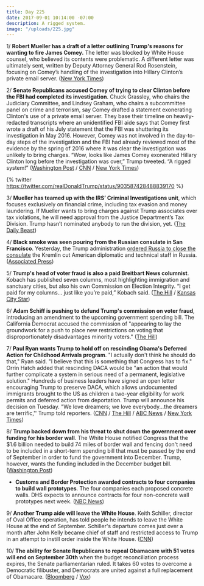 ```yaml
---
title: Day 225
date: 2017-09-01 10:14:00 -07:00
description: A rigged system.
image: "/uploads/225.jpg"
---
```


1/ **Robert Mueller has a draft of a letter outlining Trump's reasons for wanting to fire James Comey.** The letter was blocked by White House counsel, who believed its contents were problematic. A different letter was ultimately sent, written by Deputy Attorney General Rod Rosenstein, focusing on Comey’s handling of the investigation into Hillary Clinton’s private email server. ([New York Times](https://www.nytimes.com/2017/09/01/us/politics/trump-comey-firing-letter.html))

2/ **Senate Republicans accused Comey of trying to clear Clinton before the FBI had completed its investigation**. Chuck Grassley, who chairs the Judiciary Committee, and Lindsey Graham, who chairs a subcommittee panel on crime and terrorism, say Comey drafted a statement exonerating Clinton's use of a private email server. They base their timeline on heavily-redacted transcripts where an unidentified FBI aide says that Comey first wrote a draft of his July statement that the FBI was shuttering its investigation in May 2016. However, Comey was not involved in the day-to-day steps of the investigation and the FBI had already reviewed most of the evidence by the spring of 2016 where it was clear the investigation was unlikely to bring charges. “Wow, looks like James Comey exonerated Hillary Clinton long before the investigation was over,” Trump tweeted. “A rigged system!” ([Washington Post](https://www.washingtonpost.com/powerpost/top-senate-republicans-accuse-comey-of-planning-to-clear-clinton-before-interviewing-her/2017/09/01/7518088e-8f22-11e7-84c0-02cc069f2c37_story.html) / [CNN](http://www.cnn.com/2017/08/31/politics/comey-clinton-investigation/index.html) / [New York Times](https://www.nytimes.com/2017/09/01/us/politics/donald-trump-james-comey.html?_r=0))

{% twitter https://twitter.com/realDonaldTrump/status/903587428488839170 %}

3/ **Mueller has teamed up with the IRS’ Criminal Investigations unit**, which focuses exclusively on financial crime, including tax evasion and money laundering. If Mueller wants to bring charges against Trump associates over tax violations, he will need approval from the Justice Department’s Tax Division. Trump hasn’t nominated anybody to run the division, yet. ([The Daily Beast](http://www.thedailybeast.com/exclusive-mueller-enlists-the-irs-for-his-trump-russia-investigation))

4/ **Black smoke was seen pouring from the Russian consulate in San Francisco**. Yesterday, the Trump administration [ordered Russia to close the consulate](https://whatthefuckjusthappenedtoday.com/2017/08/31/day-224/#6-the-state-department-ordered-russi) the Kremlin cut American diplomatic and technical staff in Russia. ([Associated Press](https://www.apnews.com/9549026d1ed946e98d5119c785f2a388))

5/ **Trump's head of voter fraud is also a paid Breitbart News columnist**. Kobach has published seven columns, most highlighting immigration and sanctuary cities, but also his own Commission on Election Integrity. “I get paid for my columns... just like you’re paid,” Kobach said. ([The Hill](http://thehill.com/blogs/blog-briefing-room/news/348824-trump-voter-fraud-panel-head-confirms-hes-a-paid-breitbart) / [Kansas City Star](http://www.kansascity.com/news/politics-government/article170581152.html))

6/ **Adam Schiff is pushing to defund Trump's commission on voter fraud**, introducing an amendment to the upcoming government spending bill. The California Democrat accused the commission of "appearing to lay the groundwork for a push to place new restrictions on voting that disproportionately disadvantages minority voters." ([The Hill](http://thehill.com/homenews/house/348807-dem-pushes-to-defund-trumps-voter-fraud-commission))

7/ **Paul Ryan wants Trump to hold off on rescinding Obama's Deferred Action for Childhood Arrivals program**. "I actually don't think he should do that," Ryan said. "I believe that this is something that Congress has to fix." Orrin Hatch added that rescinding DACA would be "an action that would further complicate a system in serious need of a permanent, legislative solution." Hundreds of business leaders have signed an open letter encouraging Trump to preserve DACA, which allows undocumented immigrants brought to the US as children a two-year eligibility for work permits and deferred action from deportation. Trump will announce his decision on Tuesday. "We love dreamers; we love everybody...the dreamers are terrific,'' Trump told reporters. ([CNN](http://www.cnn.com/2017/09/01/politics/paul-ryan-daca-trump-immigration/index.html) / [The Hill](http://thehill.com/homenews/senate/348862-orrin-hatch-tells-trump-not-to-scrap-daca) / [ABC News](http://abcnews.go.com/Politics/facebook-apple-amazon-google-execs-business-leaders-trump/story?id=49556679) / [New York Times](https://www.nytimes.com/2017/09/01/us/politics/trump-daca-dreamers-immigration.html))

8/ **Trump backed down from his threat to shut down the government over funding for his border wall**. The White House notified Congress that the $1.6 billion needed to build 74 miles of border wall and fencing don't need to be included in a short-term spending bill that must be passed by the end of September in order to fund the government into December. Trump, however, wants the funding included in the December budget bill. ([Washington Post](https://www.washingtonpost.com/news/wonk/wp/2017/09/01/trump-pulls-back-threat-to-shutdown-government-over-border-wall-for-now/))

* **Customs and Border Protection awarded contracts to four companies to build wall prototypes**. The four companies each proposed concrete walls. DHS expects to announce contracts for four non-concrete wall prototypes next week. ([NBC News](https://www.nbcnews.com/politics/politics-news/dhs-awards-four-contracts-border-wall-prototypes-n797826))

9/ **Another Trump aide will leave the White House**. Keith Schiller, director of Oval Office operation, has told people he intends to leave the White House at the end of September. Schiller's departure comes just over a month after John Kelly became chief of staff and restricted access to Trump in an attempt to instill order inside the White House. ([CNN](http://www.cnn.com/2017/09/01/politics/keith-schiller-donald-trump/))

10/ **The ability for Senate Republicans to repeal Obamacare with 51 votes will end on September 30th** when the budget reconciliation process expires, the Senate parliamentarian ruled. It takes 60 votes to overcome a Democratic filibuster, and Democrats are united against a full replacement of Obamacare. ([Bloomberg](https://www.bloomberg.com/news/articles/2017-09-01/senate-official-complicates-any-new-obamacare-repeal-effort) / [Vox](https://www.vox.com/policy-and-politics/2017/9/1/16243318/senate-budget-reconciliaton-obamacare-repeal-deadline))